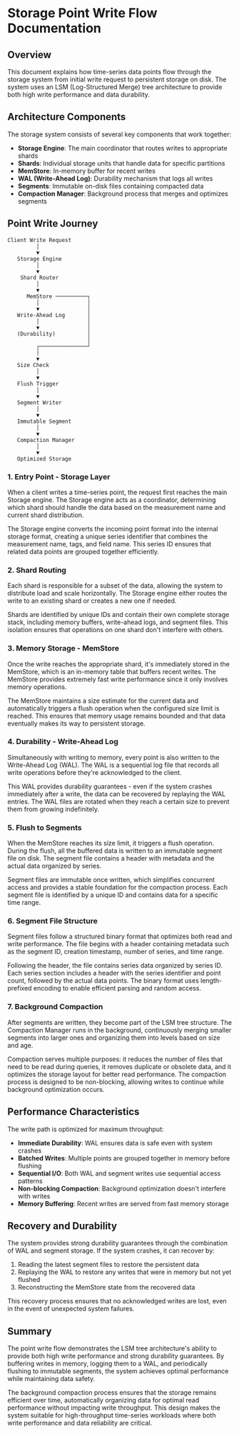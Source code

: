 # Storage Point Write Flow Documentation

## Overview

This document explains how time-series data points flow through the storage system from initial write request to persistent storage on disk. The system uses an LSM (Log-Structured Merge) tree architecture to provide both high write performance and data durability.

## Architecture Components

The storage system consists of several key components that work together:

- **Storage Engine**: The main coordinator that routes writes to appropriate shards
- **Shards**: Individual storage units that handle data for specific partitions
- **MemStore**: In-memory buffer for recent writes
- **WAL (Write-Ahead Log)**: Durability mechanism that logs all writes
- **Segments**: Immutable on-disk files containing compacted data
- **Compaction Manager**: Background process that merges and optimizes segments

## Point Write Journey

```
Client Write Request
         │
         ▼
   Storage Engine
         │
         ▼
    Shard Router
         │
         ▼
      MemStore ──────────┐
         │               │
         ▼               │
   Write-Ahead Log       │
         │               │
         ▼               │
   (Durability)          │
                         │
         ┌───────────────┘
         │
         ▼
   Size Check
         │
         ▼
   Flush Trigger
         │
         ▼
   Segment Writer
         │
         ▼
   Immutable Segment
         │
         ▼
   Compaction Manager
         │
         ▼
   Optimized Storage
```

### 1. Entry Point - Storage Layer

When a client writes a time-series point, the request first reaches the main Storage engine. The Storage engine acts as a coordinator, determining which shard should handle the data based on the measurement name and current shard distribution.

The Storage engine converts the incoming point format into the internal storage format, creating a unique series identifier that combines the measurement name, tags, and field name. This series ID ensures that related data points are grouped together efficiently.

### 2. Shard Routing

Each shard is responsible for a subset of the data, allowing the system to distribute load and scale horizontally. The Storage engine either routes the write to an existing shard or creates a new one if needed.

Shards are identified by unique IDs and contain their own complete storage stack, including memory buffers, write-ahead logs, and segment files. This isolation ensures that operations on one shard don't interfere with others.

### 3. Memory Storage - MemStore

Once the write reaches the appropriate shard, it's immediately stored in the MemStore, which is an in-memory table that buffers recent writes. The MemStore provides extremely fast write performance since it only involves memory operations.

The MemStore maintains a size estimate for the current data and automatically triggers a flush operation when the configured size limit is reached. This ensures that memory usage remains bounded and that data eventually makes its way to persistent storage.

### 4. Durability - Write-Ahead Log

Simultaneously with writing to memory, every point is also written to the Write-Ahead Log (WAL). The WAL is a sequential log file that records all write operations before they're acknowledged to the client.

This WAL provides durability guarantees - even if the system crashes immediately after a write, the data can be recovered by replaying the WAL entries. The WAL files are rotated when they reach a certain size to prevent them from growing indefinitely.

### 5. Flush to Segments

When the MemStore reaches its size limit, it triggers a flush operation. During the flush, all the buffered data is written to an immutable segment file on disk. The segment file contains a header with metadata and the actual data organized by series.

Segment files are immutable once written, which simplifies concurrent access and provides a stable foundation for the compaction process. Each segment file is identified by a unique ID and contains data for a specific time range.

### 6. Segment File Structure

Segment files follow a structured binary format that optimizes both read and write performance. The file begins with a header containing metadata such as the segment ID, creation timestamp, number of series, and time range.

Following the header, the file contains series data organized by series ID. Each series section includes a header with the series identifier and point count, followed by the actual data points. The binary format uses length-prefixed encoding to enable efficient parsing and random access.

### 7. Background Compaction

After segments are written, they become part of the LSM tree structure. The Compaction Manager runs in the background, continuously merging smaller segments into larger ones and organizing them into levels based on size and age.

Compaction serves multiple purposes: it reduces the number of files that need to be read during queries, it removes duplicate or obsolete data, and it optimizes the storage layout for better read performance. The compaction process is designed to be non-blocking, allowing writes to continue while background optimization occurs.

## Performance Characteristics

The write path is optimized for maximum throughput:

- **Immediate Durability**: WAL ensures data is safe even with system crashes
- **Batched Writes**: Multiple points are grouped together in memory before flushing
- **Sequential I/O**: Both WAL and segment writes use sequential access patterns
- **Non-blocking Compaction**: Background optimization doesn't interfere with writes
- **Memory Buffering**: Recent writes are served from fast memory storage

## Recovery and Durability

The system provides strong durability guarantees through the combination of WAL and segment storage. If the system crashes, it can recover by:

1. Reading the latest segment files to restore the persistent data
2. Replaying the WAL to restore any writes that were in memory but not yet flushed
3. Reconstructing the MemStore state from the recovered data

This recovery process ensures that no acknowledged writes are lost, even in the event of unexpected system failures.

## Summary

The point write flow demonstrates the LSM tree architecture's ability to provide both high write performance and strong durability guarantees. By buffering writes in memory, logging them to a WAL, and periodically flushing to immutable segments, the system achieves optimal performance while maintaining data safety.

The background compaction process ensures that the storage remains efficient over time, automatically organizing data for optimal read performance without impacting write throughput. This design makes the system suitable for high-throughput time-series workloads where both write performance and data reliability are critical.

